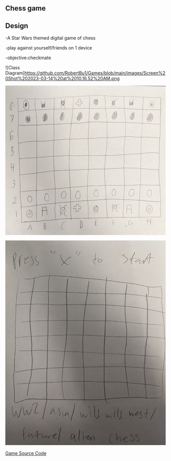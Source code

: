 ## Chess game

## Design

-A Star Wars themed digital game of chess

-play against yourself/friends on 1 device

-objective:checkmate

![Class Diagram]https://github.com/RobertBu1/Games/blob/main/images/Screen%20Shot%202023-03-14%20at%2010.16.52%20AM.png

![Design for chess](https://github.com/RobertBu1/Games/blob/main/images/Screen%20Shot%202023-02-28%20at%209.37.29%20AM.png)

![Start screen for chess](https://github.com/RobertBu1/Games/blob/main/images/Screen%20Shot%202023-02-28%20at%209.37.15%20AM.png)

[Game Source Code](https://github.com/RobertBu1/Games/tree/main/src)

